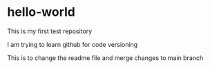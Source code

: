 # hello-world
This is my first test repository

I am trying to learn github for code versioning

This is to change the readme file and merge changes to main branch
